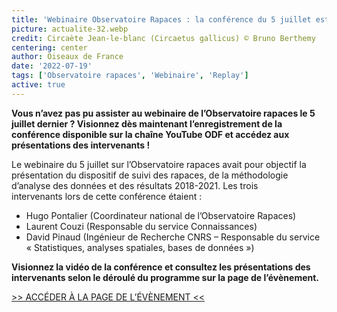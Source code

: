 ```yaml
---
title: 'Webinaire Observatoire Rapaces : la conférence du 5 juillet est disponible en replay'
picture: actualite-32.webp
credit: Circaète Jean-le-blanc (Circaetus gallicus) © Bruno Berthemy
centering: center
author: Oiseaux de France
date: '2022-07-19'
tags: ['Observatoire rapaces', 'Webinaire', 'Replay']
active: true
---
```


**Vous n’avez pas pu assister au webinaire de l’Observatoire rapaces le 5 juillet dernier ? Visionnez dès maintenant l’enregistrement de la conférence disponible sur la chaîne YouTube ODF et accédez aux présentations des intervenants !**

Le webinaire du 5 juillet sur l’Observatoire rapaces avait pour objectif la présentation du dispositif de suivi des rapaces, de la méthodologie d’analyse des données et des résultats 2018-2021. Les trois intervenants lors de cette conférence étaient :

- Hugo Pontalier (Coordinateur national de l’Observatoire Rapaces)
- Laurent Couzi (Responsable du service Connaissances)
- David Pinaud (Ingénieur de Recherche CNRS – Responsable du service « Statistiques, analyses spatiales, bases de données »)

**Visionnez la vidéo de la conférence et consultez les présentations des intervenants selon le déroulé du programme sur la page de l’évènement.**

<div style="align-center"><a href="https://mailchi.mp/lpo.fr/inscription-webinaire-observatoire-rapaces" target="_blank">>> ACCÉDER À LA PAGE DE L’ÉVÈNEMENT <<</a></div>
